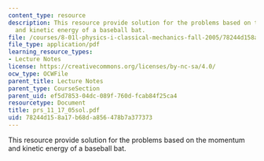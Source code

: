 ```yaml
---
content_type: resource
description: This resource provide solution for the problems based on the momentum
  and kinetic energy of a baseball bat.
file: /courses/8-01l-physics-i-classical-mechanics-fall-2005/78244d158a17b68da856478b7a377373_prs_11_17_05sol.pdf
file_type: application/pdf
learning_resource_types:
- Lecture Notes
license: https://creativecommons.org/licenses/by-nc-sa/4.0/
ocw_type: OCWFile
parent_title: Lecture Notes
parent_type: CourseSection
parent_uid: ef5d7853-04dc-089f-760d-fcab84f25ca4
resourcetype: Document
title: prs_11_17_05sol.pdf
uid: 78244d15-8a17-b68d-a856-478b7a377373
---
```

This resource provide solution for the problems based on the momentum and kinetic energy of a baseball bat.